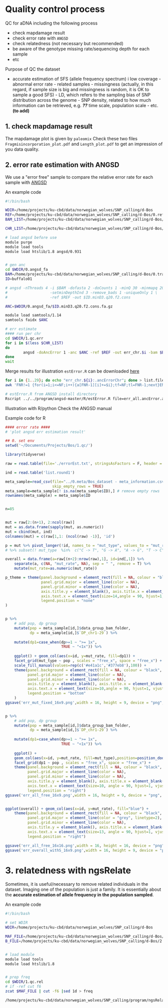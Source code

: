 # Quality control process

QC for aDNA including the following process
- check mapdamage result
- check error rate with `ANGSD`
- check relatedness (not necessary but recommended)
- be aware of the genotype missing rate/sequencing depth for each sample
- etc

Purpose of QC the dataset
- accurate estimation of SFS (allele frequency spectrum)
        i low coverage
        - abnormal error rate
        - related samples
        - missingness (actually, in this regard, if sample size is big and missingness is random, it is OK to sample a good SFS)
        - LD, which refers to the sampling bias of SNP distribution across the genome
        - SNP density, related to how much information can be retrieved, e.g. ***??*** time scale, population scale
        - etc. **(to add)**  

## 1. check mapdamage result
The mapdamage plot is given by `paleomix`
Check these two files `Fragmisincorporation_plot.pdf` and `Length_plot.pdf` to get an impression of you data quality.

## 2. error rate estimation with ANGSD
We use a "error free" sample to compare the relative error rate for each sample with [ANGSD](http://www.popgen.dk/angsd/index.php/Error_estimation)

An example code
``` bash
#!/bin/bash

WDIR=/home/projects/ku-cbd/data/norwegian_wolves/SNP_calling/d-Bos
REF=/home/projects/ku-cbd/data/norwegian_wolves/SNP_calling/d-Bos/0.ref/ARS-UCD1.2/ARS-UCD1.2.fasta
BAM_LIST=/home/projects/ku-cbd/data/norwegian_wolves/SNP_calling/d-Bos/1.qc.sample_meta/list.round1.bam

CHR_LIST=/home/projects/ku-cbd/data/norwegian_wolves/SNP_calling/d-Bos/list_chr.angsd.ARD-UCD1.2.chr1_29

# load angsd before use
module purge
module load tools
module load htslib/1.8 angsd/0.931


# gen anc
cd $WDIR/0.angsd_fa
BAM=/home/projects/ku-cbd/data/norwegian_wolves/SNP_calling/d-Bos/0.transfer/Others/buffalo01.sort.dedup_realign_q25.bam
ID=buffalo01

# angsd -nThreads 4 -i $BAM -dofasta 2 -doCounts 1 -minQ 30 -minmapq 20 \
#                   -setminDepthInd 3 -remove_bads 1 -uniqueOnly 1 \
#                   -ref $REF -out $ID.minD3.q20.f2.cons

ANC=$WDIR/0.angsd_fa/$ID.minD3.q20.f2.cons.fa.gz

module load samtools/1.14
samtools faidx $ANC

# err estimate
#### run per chr
cd $WDIR/1.qc.err
for i in $(less $CHR_LIST)
do
        angsd -doAncError 1 -anc $ANC -ref $REF -out err_chr.$i -bam $BAM_LIST -minMapQ 30 -minQ 20 -remove_bads 1 -uniqueOnly 1 -checkBamHeaders 0 -r $i &
done
wait
```

Merge results for illustration
`estError.R` can be downloaded [here](https://github.com/ANGSD/angsd/tree/master/R)
``` bash
for i in {1..29}; do echo "err_chr.${i}:.ancErrorChr"; done > list.filename
awk 'FNR!=1 {for(i=1;i<=NF;i++){a[FNR-1][i]+=$i};tf=NF;tl=FNR-1;next}END{for(i=1;i<=tl;i++){for(j=1;j<=tf;j++){printf a[i][j]"\t";};print ""}}' $(< list.filename) > err_all.ancError.all

# estError.R from ANGSD install directory
Rscript ../../program/angsd-master/R/estError.R file=err_all.ancError.all
```

Illustration with R/python
Check the ANGSD manual

Example code for R
``` R
#### error rate ####
# 'plot angsd err estimation result'

## 0. set env
setwd('~/Documents/Projects/Bos/1.qc/')

library(tidyverse)

raw = read.table(file='./errorEst.txt', stringsAsFactors = F, header = F, fill = T )

ind = read.table('list.round1')

meta_sample=read_csv(file="../0.meta/Bos_dataset - meta_information.csv",
                     skip_empty_rows = TRUE)
meta_sample=meta_sample[! is.na(meta_sample$ID),] # remove empty rows
rownames(meta_sample) = meta_sample$ID


n=85


mut = raw[2:(n+1), 2:ncol(raw)]
mut = as.data.frame(sapply(mut, as.numeric))
mut = cbind(mut, ind)
colnames(mut) = c(raw[1,1: (ncol(raw) -1)], 'id')

p = mut %>% pivot_longer(!id, names_to = "mut_type", values_to = "mut_rate") 
# %>% subset(! mut_type  %in%  c("C -> T", "G -> A", "A -> G", "T -> C")) # transversion only

overall = data.frame(a=raw[(n+2):nrow(raw),1], id=ind[,1]) %>% 
    separate(a, c(NA, "mut_rate", NA), sep = " ", remove = T) %>%
    mutate(mut_rate=as.numeric(mut_rate))

p_theme = theme(panel.background = element_rect(fill = NA, colour = "black", linetype = 1),
                panel.grid.major = element_line(color = NA),
                panel.grid.minor = element_line(color = NA),
                axis.title.y = element_blank(), axis.title.x = element_blank(),
                axis.text.x = element_text(size=14,angle = 90, hjust=1, vjust = 0.2),
                legend.position = "none"
)


p %>%
    # add pop, dp group
    mutate(pop = meta_sample[id,]$data_group_bam_folder,
           dp = meta_sample[id,]$`DP_chr1-29`) %>%
    
    mutate(dp1=case_when(dp>=1 ~ ">= 1x",
                         TRUE ~ "<1x")) %>%
    
    ggplot() + geom_col(aes(x=id, y=mut_rate, fill=dp1)) +
    facet_grid(mut_type ~ pop , scales = "free_x", space = "free_x") +
    scale_fill_manual(values=rep(c('#e41a1c','#377eb8'),100)) + 
    theme(panel.background = element_rect(fill = NA, colour = "black", linetype = 1),
          panel.grid.major = element_line(color = NA),
          panel.grid.minor = element_line(color = NA),
          axis.title.y = element_blank(), axis.title.x = element_blank(),
          axis.text.x = element_text(size=10,angle = 90, hjust=1, vjust = 0.2),
          legend.position = "bottom"
    )
ggsave('err_mut_fixed_16x9.png',width = 16, height = 9, device = "png", dpi = 500)


p %>%
    # add pop, dp group
    mutate(pop = meta_sample[id,]$data_group_bam_folder,
           dp = meta_sample[id,]$`DP_chr1-29`) %>%
    
    mutate(dp1=case_when(dp>=1 ~ ">= 1x",
                         TRUE ~ "<1x")) %>%
    
    ggplot() +
    geom_col(aes(x=id, y=mut_rate, fill=mut_type),position=position_dodge()) +
    facet_grid(dp1 ~ pop , scales = "free_x", space = "free_x") +
    theme(panel.background = element_rect(fill = NA, colour = "black", linetype = 1),
          panel.grid.major = element_line(color = NA),
          panel.grid.minor = element_line(color = NA),
          axis.title.y = element_blank(), axis.title.x = element_blank(),
          axis.text.x = element_text(size=10, angle = 90, hjust=1, vjust = 0.2),
          legend.position = "right")
ggsave('err_all_free_16x9.png',width = 16, height = 9, device = "png", dpi = 500)


ggplot(overall) + geom_col(aes(x=id, y=mut_rate), fill="blue") + 
    theme(panel.background = element_rect(fill = NA, colour = "black", linetype = 1),
          panel.grid.major = element_line(color = "grey", linetype=2),
          panel.grid.minor = element_line(color = NA),
          axis.title.y = element_blank(), axis.title.x = element_blank(),
          axis.text.x = element_text(size=13, angle = 90, hjust=1, vjust = 0.2),
          legend.position = "right")

ggsave('err_all_free_16x16.png',width = 16, height = 16, device = "png", dpi = 300)
ggsave('err_overall_withS_16x9.png',width = 16, height = 9, device = "png", dpi = 300)

```

# 3. relatedness with ngsRelate
Sometimes, it is useful/necessary to remove related individuals in the dataset.
Imaging one of the population is just a family. 
It is essentially about the **accurate estimation of allele frequency in the population sampled**.

An example code
``` bash
#!/bin/bash

# set WDIR
WDIR=/home/projects/ku-cbd/data/norwegian_wolves/SNP_calling/d-Bos

MAF_FILE=/home/projects/ku-cbd/data/norwegian_wolves/SNP_calling/d-Bos/2.gl/gl_tv_mafF_misF.mafs.gz
B_FILE=/home/projects/ku-cbd/data/norwegian_wolves/SNP_calling/d-Bos/2.gl/gl_tv_mafF_misF.beagle.gz


# load module
module load tools
module load htslib/1.8


# prep freq
cd $WDIR/1.qc.rel
# if -ref cut f6
zcat $MAF_FILE | cut -f6 |sed 1d > freq

/home/projects/ku-cbd/data/norwegian_wolves/SNP_calling/program/ngsRelate/ngsRelate -f freq -G $B_FILE -O rel_maf05_misF -n 85 -p 40
```





